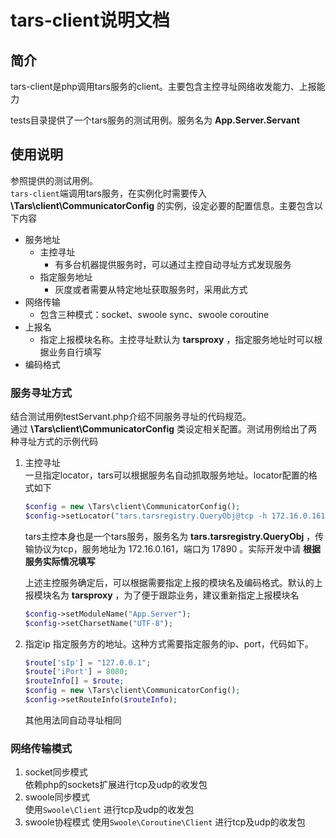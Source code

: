 # tars-client说明文档

## 简介
tars-client是php调用tars服务的client。主要包含主控寻址网络收发能力、上报能力

tests目录提供了一个tars服务的测试用例。服务名为 **App.Server.Servant**

## 使用说明
参照提供的测试用例。  
`tars-client`端调用tars服务，在实例化时需要传入 **\Tars\client\CommunicatorConfig** 的实例，设定必要的配置信息。主要包含以下内容  
* 服务地址
    * 主控寻址
        * 有多台机器提供服务时，可以通过主控自动寻址方式发现服务
    * 指定服务地址
        * 灰度或者需要从特定地址获取服务时，采用此方式
* 网络传输
    * 包含三种模式：socket、swoole sync、swoole coroutine
* 上报名
    * 指定上报模块名称。主控寻址默认为 **tarsproxy** ，指定服务地址时可以根据业务自行填写
* 编码格式

### 服务寻址方式
结合测试用例testServant.php介绍不同服务寻址的代码规范。  
通过 **\Tars\client\CommunicatorConfig** 类设定相关配置。测试用例给出了两种寻址方式的示例代码
  
1. 主控寻址  
    一旦指定locator，tars可以根据服务名自动抓取服务地址。locator配置的格式如下  
    ```php
    $config = new \Tars\client\CommunicatorConfig();
    $config->setLocator("tars.tarsregistry.QueryObj@tcp -h 172.16.0.161 -p 17890");
    ```
    tars主控本身也是一个tars服务，服务名为 **tars.tarsregistry.QueryObj** ，传输协议为tcp，服务地址为 172.16.0.161，端口为 17890 。实际开发中请 **根据服务实际情况填写**  
    
    上述主控服务确定后，可以根据需要指定上报的模块名及编码格式。默认的上报模块名为 **tarsproxy** ，为了便于跟踪业务，建议重新指定上报模块名
    ```php
    $config->setModuleName("App.Server");
    $config->setCharsetName("UTF-8");
    ```

2. 指定ip
    指定服务方的地址。这种方式需要指定服务的ip、port，代码如下。
    ```php
    $route['sIp'] = "127.0.0.1";
    $route['iPort'] = 8080;
    $routeInfo[] = $route;
    $config = new \Tars\client\CommunicatorConfig();
    $config->setRouteInfo($routeInfo);
    ```
    其他用法同自动寻址相同

### 网络传输模式
1. socket同步模式  
依赖php的sockets扩展进行tcp及udp的收发包
2. swoole同步模式  
使用`Swoole\Client` 进行tcp及udp的收发包
3. swoole协程模式
使用`Swoole\Coroutine\Client` 进行tcp及udp的收发包